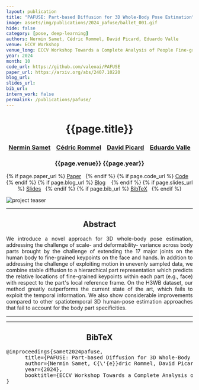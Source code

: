 ```yaml
---
layout: publication
title: "PAFUSE: Part-based Diffusion for 3D Whole-Body Pose Estimation"
image: assets/img/publications/2024_pafuse/ballet_001.gif
hide: false
category: [pose, deep-learning]
authors: Nermin Samet, Cédric Rommel, David Picard, Eduardo Valle
venue: ECCV Workshop
venue_long: ECCV Workshop Towards a Complete Analysis of People Fine-grained Understanding for Real-World Applications (T-CAP)
year: 2024
month: 10
code_url: https://github.com/valeoai/PAFUSE
paper_url: https://arxiv.org/abs/2407.10220
blog_url:
slides_url:
bib_url:
intern_work: false
permalink: /publications/pafuse/
---
```


<h1 align="center"> {{page.title}} </h1>
<!-- Simple call of authors -->
<!-- <h3 align="center"> {{page.authors}} </h3> -->
<!-- Alternatively you can add links to author pages -->
<h3 align="center"> <a href="https://nerminsamet.github.io/">Nermin Samet</a> &nbsp;&nbsp; <a href="https://cedricrommel.github.io/">Cédric Rommel</a> &nbsp;&nbsp; <a href="https://davidpicard.github.io/">David Picard</a> &nbsp;&nbsp; <a href="https://eduardovalle.com/">Eduardo Valle</a></h3>


<h3 align="center"> {{page.venue}} {{page.year}} </h3>

<div align="center">
  <p>
    {% if page.paper_url %}
    <a href="{{ page.paper_url }}"><i class="far fa-file-pdf"></i> Paper</a>&nbsp;&nbsp;
    {% endif %}
    {% if page.code_url %}
    <a href="{{ page.code_url }}"><i class="fab fa-github"></i> Code</a> &nbsp;&nbsp;
    {% endif %}
    {% if page.blog_url %}
    <a href="{{ page.blog_url }}"><i class="fab fa-blogger"></i> Blog</a> &nbsp;&nbsp;
    {% endif %}
    {% if page.slides_url %}
    <a href="{{ page.slides_url }}"><i class="far fa-file-pdf"></i> Slides</a>&nbsp;&nbsp;
    {% endif %}
    {% if page.bib_url %}
    <a href="{{ page.bib_url}}"><i class="far fa-file-alt"></i> BibTeX</a>&nbsp;&nbsp;
    {% endif %}
  </p>
</div>


<div class="publication-teaser">
    <img src="../../{{ page.image }}" alt="project teaser"/>
</div>


<hr>

<h2  align="center"> Abstract</h2>

<p align="justify">We introduce a novel approach for 3D whole-body pose estimation, addressing the challenge of scale- and deformability- variance across body parts brought by the challenge of extending the 17 major joints on the human body to fine-grained keypoints on the face and hands. In addition to addressing the challenge of exploiting motion in unevenly sampled data, we combine stable diffusion to a hierarchical part representation which predicts the relative locations of fine-grained keypoints within each part (e.g., face) with respect to the part's local reference frame. On the H3WB dataset, our method greatly outperforms the current state of the art, which fails to exploit the temporal information. We also show considerable improvements compared to other spatiotemporal 3D human-pose estimation approaches that fail to account for the body part specificities.</p>

<hr>
<hr>

<h2  align="center">BibTeX</h2>
<left>
  <pre class="bibtex-box">
@inproceedings{samet2024pafuse,
      title={PAFUSE: Part-based Diffusion for 3D Whole-Body Pose Estimation},
      author={Nermin Samet, C{\'{e}}dric Rommel, David Picard, Eduardo Valle},
      year={2024},
      booktitle={ECCV Workshop Towards a Complete Analysis of People: Fine-grained Understanding for Real-World Applications}
}
</pre>
</left>

<br>
